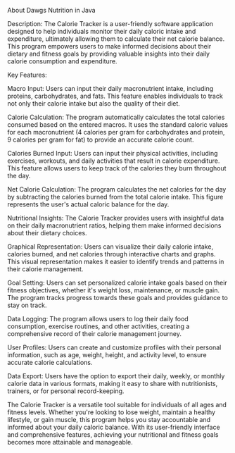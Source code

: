 About Dawgs Nutrition in Java 

Description:
The Calorie Tracker is a user-friendly software application designed to help individuals monitor their daily caloric intake and expenditure, ultimately allowing them to calculate their net calorie balance. This program empowers users to make informed decisions about their dietary and fitness goals by providing valuable insights into their daily calorie consumption and expenditure.

Key Features:

Macro Input: Users can input their daily macronutrient intake, including proteins, carbohydrates, and fats. This feature enables individuals to track not only their calorie intake but also the quality of their diet.

Calorie Calculation: The program automatically calculates the total calories consumed based on the entered macros. It uses the standard caloric values for each macronutrient (4 calories per gram for carbohydrates and protein, 9 calories per gram for fat) to provide an accurate calorie count.

Calories Burned Input: Users can input their physical activities, including exercises, workouts, and daily activities that result in calorie expenditure. This feature allows users to keep track of the calories they burn throughout the day.

Net Calorie Calculation: The program calculates the net calories for the day by subtracting the calories burned from the total calorie intake. This figure represents the user's actual caloric balance for the day.

Nutritional Insights: The Calorie Tracker provides users with insightful data on their daily macronutrient ratios, helping them make informed decisions about their dietary choices.

Graphical Representation: Users can visualize their daily calorie intake, calories burned, and net calories through interactive charts and graphs. This visual representation makes it easier to identify trends and patterns in their calorie management.

Goal Setting: Users can set personalized calorie intake goals based on their fitness objectives, whether it's weight loss, maintenance, or muscle gain. The program tracks progress towards these goals and provides guidance to stay on track.

Data Logging: The program allows users to log their daily food consumption, exercise routines, and other activities, creating a comprehensive record of their calorie management journey.

User Profiles: Users can create and customize profiles with their personal information, such as age, weight, height, and activity level, to ensure accurate calorie calculations.

Data Export: Users have the option to export their daily, weekly, or monthly calorie data in various formats, making it easy to share with nutritionists, trainers, or for personal record-keeping.

The Calorie Tracker is a versatile tool suitable for individuals of all ages and fitness levels. Whether you're looking to lose weight, maintain a healthy lifestyle, or gain muscle, this program helps you stay accountable and informed about your daily caloric balance. With its user-friendly interface and comprehensive features, achieving your nutritional and fitness goals becomes more attainable and manageable.





